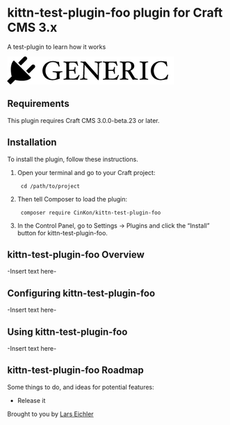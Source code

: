 # kittn-test-plugin-foo plugin for Craft CMS 3.x

A test-plugin to learn how it works

![Screenshot](resources/img/plugin-logo.png)

## Requirements

This plugin requires Craft CMS 3.0.0-beta.23 or later.

## Installation

To install the plugin, follow these instructions.

1. Open your terminal and go to your Craft project:

        cd /path/to/project

2. Then tell Composer to load the plugin:

        composer require CinKon/kittn-test-plugin-foo

3. In the Control Panel, go to Settings → Plugins and click the “Install” button for kittn-test-plugin-foo.

## kittn-test-plugin-foo Overview

-Insert text here-

## Configuring kittn-test-plugin-foo

-Insert text here-

## Using kittn-test-plugin-foo

-Insert text here-

## kittn-test-plugin-foo Roadmap

Some things to do, and ideas for potential features:

* Release it

Brought to you by [Lars Eichler](https://larseichler.de)
